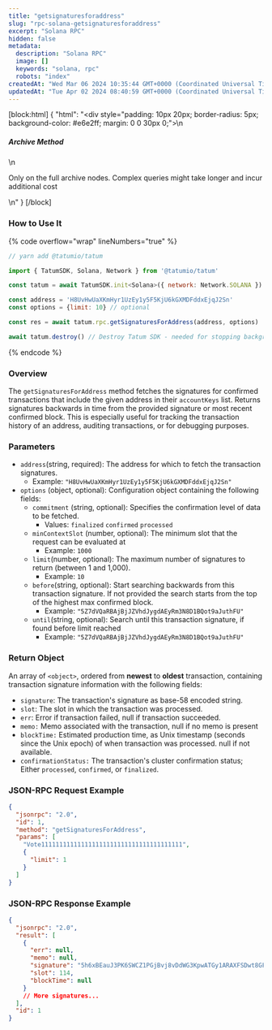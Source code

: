 ```yaml
---
title: "getsignaturesforaddress"
slug: "rpc-solana-getsignaturesforaddress"
excerpt: "Solana RPC"
hidden: false
metadata: 
  description: "Solana RPC"
  image: []
  keywords: "solana, rpc"
  robots: "index"
createdAt: "Wed Mar 06 2024 10:35:44 GMT+0000 (Coordinated Universal Time)"
updatedAt: "Tue Apr 02 2024 08:40:59 GMT+0000 (Coordinated Universal Time)"
---
```

[block:html]
{
  "html": "<div style=\"padding: 10px 20px; border-radius: 5px; background-color: #e6e2ff; margin: 0 0 30px 0;\">\n  <h5>Archive Method</h5>\n  <p>Only on the full archive nodes. Complex queries might take longer and incur additional cost</p>\n</div>"
}
[/block]


### How to Use It

{% code overflow="wrap" lineNumbers="true" %}

```javascript
// yarn add @tatumio/tatum

import { TatumSDK, Solana, Network } from '@tatumio/tatum'

const tatum = await TatumSDK.init<Solana>({ network: Network.SOLANA })

const address = 'H8UvHwUaXKmHyr1UzEy1y5F5KjU6kGXMDFddxEjqJ2Sn'
const options = {limit: 10} // optional

const res = await tatum.rpc.getSignaturesForAddress(address, options)

await tatum.destroy() // Destroy Tatum SDK - needed for stopping background jobs
```

{% endcode %}

### Overview

The `getSignaturesForAddress` method fetches the signatures for confirmed transactions that include the given address in their `accountKeys` list. Returns signatures backwards in time from the provided signature or most recent confirmed block. This is especially useful for tracking the transaction history of an address, auditing transactions, or for debugging purposes.

### Parameters

- `address`(string, required): The address for which to fetch the transaction signatures.
  - Example: `"H8UvHwUaXKmHyr1UzEy1y5F5KjU6kGXMDFddxEjqJ2Sn"`
- `options` (object, optional): Configuration object containing the following fields:
  - `commitment` (string, optional): Specifies the confirmation level of data to be fetched.
    - Values: `finalized` `confirmed` `processed`
  - `minContextSlot` (number, optional): The minimum slot that the request can be evaluated at
    - Example: `1000`
  - `limit`(number, optional): The maximum number of signatures to return (between 1 and 1,000).
    - Example: `10`
  - `before`(string, optional): Start searching backwards from this transaction signature. If not provided the search starts from the top of the highest max confirmed block.
    - Example: `"5Z7dVQaRBAjBjJZVhdJygdAEyRm3N8D1BQot9aJuthFU"`
  - `until`(string, optional): Search until this transaction signature, if found before limit reached
    - Example: `"5Z7dVQaRBAjBjJZVhdJygdAEyRm3N8D1BQot9aJuthFU"`

### Return Object

An array of `<object>`, ordered from **newest** to **oldest** transaction, containing transaction signature information with the following fields:

- `signature`: The transaction's signature as base-58 encoded string.
- `slot`: The slot in which the transaction was processed.
- `err`: Error if transaction failed, null if transaction succeeded.
- `memo:` Memo associated with the transaction, null if no memo is present
- `blockTime:` Estimated production time, as Unix timestamp (seconds since the Unix epoch) of when transaction was processed. null if not available.
- `confirmationStatus:` The transaction's cluster confirmation status; Either `processed`, `confirmed`, or `finalized`. 

### JSON-RPC Request Example

```json
{
  "jsonrpc": "2.0",
  "id": 1,
  "method": "getSignaturesForAddress",
  "params": [
    "Vote111111111111111111111111111111111111111",
    {
      "limit": 1
    }
  ]
}
```

### JSON-RPC Response Example

```json
{
  "jsonrpc": "2.0",
  "result": [
    {
      "err": null,
      "memo": null,
      "signature": "5h6xBEauJ3PK6SWCZ1PGjBvj8vDdWG3KpwATGy1ARAXFSDwt8GFXM7W5Ncn16wmqokgpiKRLuS83KUxyZyv2sUYv",
      "slot": 114,
      "blockTime": null
    }
    // More signatures...
  ],
  "id": 1
}
```
